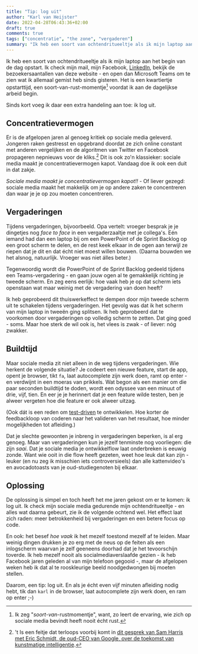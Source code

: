 ```yaml
---
title: "Tip: log uit"
author: "Karl van Heijster"
date: 2022-04-28T06:43:36+02:00
draft: true
comments: true
tags: ["concentratie", "the zone", "vergaderen"]
summary: "Ik heb een soort van ochtendritueeltje als ik mijn laptop aan het begin van de dag opstart. Ik check mijn mail, mijn Facebook, LinkedIn, bekijk de bezoekersaantallen van deze website - en open dan Microsoft Teams om te zien wat ik allemaal gemist heb sinds gisteren. Het is een kwartiertje opstarttijd, een soort-van-rust-momentje voordat ik aan de dagelijkse arbeid begin. Sinds kort voeg ik daar een extra handeling aan toe: ik log uit."
---
```


Ik heb een soort van ochtendritueeltje als ik mijn laptop aan het begin van de dag opstart. Ik check mijn mail, mijn Facebook, [LinkedIn](https://www.linkedin.com/in/karl-van-heijster-833503aa/), bekijk de bezoekersaantallen van deze website - en open dan Microsoft Teams om te zien wat ik allemaal gemist heb sinds gisteren. Het is een kwartiertje opstarttijd, een soort-van-rust-momentje[^1] voordat ik aan de dagelijkse arbeid begin.


Sinds kort voeg ik daar een extra handeling aan toe: ik log uit.


## Concentratievermogen


Er is de afgelopen jaren al genoeg kritiek op sociale media geleverd. Jongeren raken gestresst en opgebrand doordat ze zich online constant met anderen vergelijken en de algoritmen van Twitter en Facebook propageren nepnieuws voor de kliks.[^2] Dit is ook zo'n klassieker: sociale media maakt je concentratievermogen kapot. Vandaag doe ik ook een duit in dat zakje.


*Sociale media maakt je concentratievermogen kapot!!* - Of liever gezegd: sociale media maakt het makkelijk om je op andere zaken te concentreren dan waar je je op zou moeten concentreren.


## Vergaderingen


Tijdens vergaderingen, bijvoorbeeld. Opa vertelt: vroeger besprak je je dingetjes nog *face to face* in een vergaderzaaltje met je collega's. Eén iemand had dan een laptop bij om een PowerPoint of de Sprint Backlog op een groot scherm te delen, en de rest keek elkaar in de ogen aan terwijl ze riepen dat je dit en dat écht niet moest willen bouwen. (Daarna bouwden we het alsnog, natuurlijk. Vroeger was niet álles beter.)


Tegenwoordig wordt die PowerPoint of de Sprint Backlog gedeeld tijdens een Teams-vergadering - en gaan jouw ogen al te gemakkelijk richting je tweede scherm. En zeg eens eerlijk: hoe vaak heb je op dat scherm iets openstaan wat maar weinig met de vergadering van doen heeft?


Ik heb geprobeerd dit thuiswerkeffect te dempen door mijn tweede scherm uit te schakelen tijdens vergaderingen. Het gevolg was dat ik het scherm van mijn laptop in tweeën ging splitsen. Ik heb geprobeerd dat te voorkomen door vergaderingen op volledig scherm te zetten. Dat ging goed - soms. Maar hoe sterk de wil ook is, het vlees is zwak - of liever: nóg zwakker.


## Buildtijd


Maar sociale media zit niet alleen in de weg tijdens vergaderingen. Wie herkent de volgende situatie? Je codeert een nieuwe feature, start de app, opent je browser, tikt `fa`, laat autocomplete zijn werk doen, ramt op enter - en verdwijnt in een moeras van prikkels. Wat begon als een manier om die paar seconden buildtijd te doden, wordt een odyssee van een minuut of drie, vijf, tien. En eer je je herinnert dat je een feature wilde testen, ben je alweer vergeten hoe die feature er ook alweer uitzag.


(Ook dát is een reden om [test-driven](/tags/test-driven-development/) te ontwikkelen. Hoe korter de feedbackloop van coderen naar het valideren van het resultaat, hoe minder mogelijkheden tot afleiding.)


Dat je slechte gewoonten je inbreng in vergaderingen beperken, is al erg genoeg. Maar van vergaderingen kun je jezelf tenminste nog voorliegen: die zijn *saai*. Dat je sociale media je ontwikkelflow laat onderbreken is eeuwig zonde. Want wie ooit in die flow heeft gezeten, weet hoe leuk dat kan zijn - leuker (en nu zeg ik misschien iets controversieels) dan alle kattenvideo's en avocadotoasts van je oud-studiegenoten bij elkaar.


## Oplossing


De oplossing is simpel en toch heeft het me jaren gekost om er te komen: ik log uit. Ik check mijn sociale media gedurende mijn ochtendritueeltje - en alles wat daarna gebeurt, zie ik de volgende ochtend wel. Het effect laat zich raden: meer betrokkenheid bij vergaderingen en een betere focus op code.


En ook: het besef *hoe vaak* ik het mezelf toestond mezelf af te leiden. Maar weinig dingen drukken je zo erg met de neus op de feiten als een inlogscherm waarvan je zelf geeneens doorhad dat je het tevoorschijn toverde. Ik heb mezelf nooit als socialmediaverslaafde gezien - ik heb Facebook jaren geleden al van mijn telefoon gegooid -, maar de afgelopen weken heb ik dat al te rooskleurige beeld noodgedwongen bij moeten stellen.


Daarom, een tip: log uit. En als je écht even vijf minuten afleiding nodig hebt, tik dan `karl` in de browser, laat autocomplete zijn werk doen, en ram op enter ;-)


[^1]: Ik zeg "*soort-van*-rustmomentje", want, zo leert de ervaring, wie zich op sociale media bevindt heeft nooit écht rust.


[^2]: 't Is een feitje dat terloops voorbij komt in [dit gesprek van Sam Harris met Eric Schmidt, de oud-CEO van Google, over de toekomst van kunstmatige intelligentie](https://www.samharris.org/podcasts/making-sense-episodes/280-the-future-of-artificial-intelligence).
